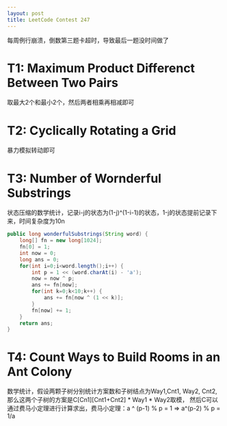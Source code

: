 ```yaml
---
layout: post
title: LeetCode Contest 247
---
```

每周例行崩溃，倒数第三题卡超时，导致最后一题没时间做了

# T1: Maximum Product Differenct Between Two Pairs
取最大2个和最小2个，然后两者相乘再相减即可

# T2: Cyclically Rotating a Grid
暴力模拟转动即可

# T3: Number of Wornderful Substrings
状态压缩的数学统计，记录i-j的状态为(1-j)^(1-i-1)的状态，1-j的状态提前记录下来，时间复杂度为10n

```java
public long wonderfulSubstrings(String word) {
    long[] fn = new long[1024];
    fn[0] = 1;
    int now = 0;
    long ans = 0;
    for(int i=0;i<word.length();i++) {
        int p = 1 << (word.charAt(i) - 'a');
        now = now ^ p;
        ans += fn[now];
        for(int k=0;k<10;k++) {
            ans += fn[now ^ (1 << k)];
        }
        fn[now] += 1;
    }
    return ans;
}
```

# T4: Count Ways to Build Rooms in an Ant Colony
数学统计，假设两颗子树分别统计方案数和子树结点为Way1,Cnt1, Way2, Cnt2,那么这两个子树的方案是C\[Cn1\]\[Cnt1+Cnt2\] * Way1 * Way2取模，
然后C可以通过费马小定理进行计算求出，费马小定理：a ^ (p-1) % p = 1 => a^(p-2) % p = 1/a
